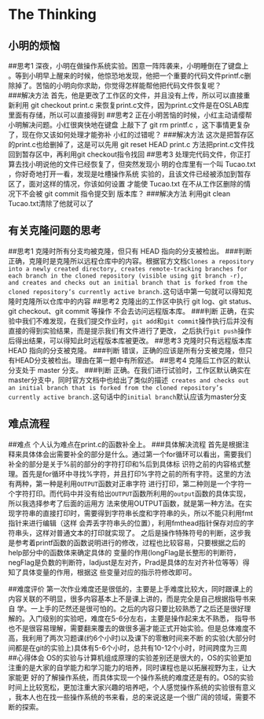 The Thinking
============
小明的烦恼
-------------
##思考1
  深夜，小明在做操作系统实验。困意一阵阵袭来，小明睡倒在了键盘上
  。等到小明早上醒来的时候，他惊恐地发现，他把一个重要的代码文件printf.c删除掉了。苦恼的小明向你求助，你觉得怎样能帮他把代码文件恢复呢？<br>
###解决方法
    首先，他是更改了工作区的文件，并且没有上传，所以可以直接重新利用
    git checkout print.c
    来恢复print.c文件，因为print.c文件是在OSLAB库里面有存储，所以可以直接得到
##思考2
正在小明苦恼的时候，小红主动请缨帮小明解决问题。小红很爽快地在键盘
上敲下了
git rm printf.c
，这下事情更复杂了，现在你又该如何处理才能弥补
小红的过错呢？
###解决方法
  这次是把暂存区的print.c也给删掉了，这是可以先用
  git reset HEAD print.c
  方法把print.c文件找回到暂存区中，再利用git checkout指令找回
##思考3
处理完代码文件，你正打算去找小明说他的文件已经恢复了，但突然发现小
明的仓库里有一个叫
Tucao.txt
，你好奇地打开一看，发现是吐槽操作系统
实验的，且该文件已经被添加到暂存区了，面对这样的情况，你该如何设置
才能使
Tucao.txt
在不从工作区删除的情况下不会被
git commit
指令提交到
版本库？
###解决方法
  利用git clean Tucao.txt清除了他就可以了

有关克隆问题的思考
-------------------------
##思考1
克隆时所有分支均被克隆，但只有 HEAD 指向的分支被检出。
###判断
  正确，克隆时是克隆所以远程仓库中的内容。根据官方文档`Clones a repository into a newly created directory, creates remote-tracking branches for each branch in the cloned repository (visible using git branch -r), and creates and checks out an initial branch that is forked from the cloned repository’s currently active branch.`这句话中第一句就可以得知克隆时克隆所以仓库中的内容
##思考2
克隆出的工作区中执行 git log、git status、git checkout、git commit 等操作 不会去访问远程版本库。
###判断
  正确，在实验中我们不难发现，在我们提交作业时，`git add`和`git commit`操作执行后并没有直接的得到实验结果，而是提示我们有文件进行了更改，
  之后执行`git push`操作后得出结果，可以得知此时远程版本库被更改。
##思考3
克隆时只有远程版本库 HEAD 指向的分支被克隆。
###判断
  错误，正确的应该是所有分支被克隆，但只有HEAD分支被检出。理由在第一题中有所叙述。
##思考4
克隆后工作区的默认分支处于 master 分支。
###判断
  正确。在我们进行试验时，工作区默认确实在master分支中，同时官方文档中也给出了类似的描述` creates and checks out an initial branch that is forked from the cloned repository’s currently active branch.`这句话中的`initial branch`默认应该为master分支

难点流程
--------------------
##难点
个人认为难点在print.c的函数补全上。
###具体解决流程
  首先是根据注释来具体体会出需要补全的部分是什么。通过第一个for循环可以看出，需要我们补全的部分是关于%前的部分的字符打印和%后到具体标
  识符之前的内容格式整理。首先是for循环中寻找%字符，并且打印%字符之前的所有字符。这里的方法有两种，第一种是利用`OUTPUT`函数对正串字符
  进行打印，第二种则是一个字符一个字符打印。而代码中并没有给出`OUTPUT`函数所利用的`output`函数的具体实现，所以我选择参考了后面的运用方
  法来使用OUTPUT函数，就是第一种方法。在实现字符串的直接打印时，需要得到字符串长度和字符串的头，所以不能只利用fmt指针来进行编辑（这样
  会弄丢字符串头的位置），利用fmthead指针保存对应的字符串头，这样对普通文本的打印就实现了。
  之后是操作特殊符号的判断，这步我是参考着printf函数的函数说明进行的修改，过程也比较容易，只要根据之后的help部分中的函数体来确定具体的
  变量的作用(longFlag是长整形的判断符，negFlag是负数的判断符，ladjust是左对齐，Prad是具体的左对齐补位等等）得知了具体变量的作用，根据这
  些变量对应的指示符修改即可。
  
##难度评价
  第一次作业难度还是很低的，主要是上手难度比较大，同时跟课上的内容关联的不明显，很多内容基本上不是课上讲的，而是完全是自己根据指导书来自
  学。一上手的茫然还是很可怕的。之后的内容只要比较熟悉了之后还是很好理解的。入门级别的实验吧，难度在5-6分左右，主要是操作起来太不熟悉，
  指导书也不是很容易理解，需要翻来覆去的做很多遍才能正式开始实验。但是总体难度不高，我利用了两次习题课(约6个小时)以及课下的零散时间来不断
  的实验(大部分时间都是在git的实验上)具体有5-6个小时，总共有10-12个小时，时间跨度为三周
##心得体会
  OS的实验与计算机组成原理的实验差别还是很大的，OS的实验更加注重的是大家的自学能力和学习能力的培养，同时课程也是以拓展视野为主，让大家能更
  好的了解操作系统，而具体实现一个操作系统的难度还是有的。OS的实验时间上比较宽松，更加注重大家兴趣的培养吧，个人感觉操作系统的实验很有意义
  ，我本人也在找一些操作系统的书来看，总的来说这是一个很广阔的领域，需要不断的探索。
